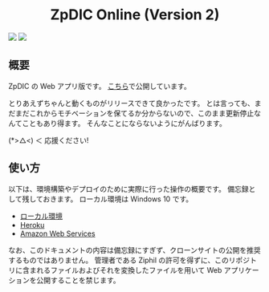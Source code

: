 <div align="center">
<h1>ZpDIC Online (Version 2)</h1>
</div>
<img src="https://img.shields.io/github/package-json/v/Ziphil/ZpdicOnlineNova"> <img src="https://img.shields.io/github/commit-activity/y/Ziphil/ZpdicOnlineNova?label=commits">


## 概要
ZpDIC の Web アプリ版です。
[こちら](http://zpdic.ziphil.com/)で公開しています。

とりあえずちゃんと動くものがリリースできて良かったです。
とは言っても、まだまだこれからモチベーションを保てるか分からないので、このまま更新停止なんてこともあり得ます。
そんなことにならないようにがんばります。

(*>△<) ＜ 応援ください!

## 使い方
以下は、環境構築やデプロイのために実際に行った操作の概要です。
備忘録として残しておきます。
ローカル環境は Windows 10 です。

- [ローカル環境](document/local.md)
- [Heroku](document/heroku.md)
- [Amazon Web Services](document/amazon.md)

なお、このドキュメントの内容は備忘録にすぎず、クローンサイトの公開を推奨するものではありません。
管理者である Ziphil の許可を得ずに、このリポジトリに含まれるファイルおよびそれを変換したファイルを用いて Web アプリケーションを公開することを禁じます。